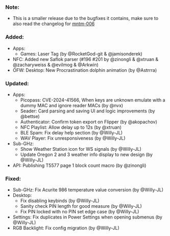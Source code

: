 ### Note:

- This is a smaller release due to the bugfixes it contains, make sure to also read the changelog
  for [mntm-006](https://github.com/Next-Flip/Momentum-Firmware/releases/tag/mntm-006)

### Added:

- Apps:
    - Games: Laser Tag (by @RocketGod-git & @jamisonderek)
- NFC: Added new Saflok parser (#196 #201 by @zinongli & @xtruan & @zacharyweiss & @evilmog & @Arkwin)
- OFW: Desktop: New Procrastination dolphin animation (by @Astrrra)

### Updated:

- Apps:
    - Picopass: CVE-2024-41566, When keys are unknown emulate with a dummy MAC and ignore reader MACs (by @nvx)
    - Seader: Card parsing and saving UI and logic improvements (by @bettse)
    - Authenticator: Confirm token export on Flipper (by @akopachov)
    - NFC Playlist: Allow delay up to 12s (by @xtruan)
    - BLE Spam: Fix delay help section (by @Willy-JL)
    - WAV Player: Fix unresponsiveness (by @Willy-JL)
- Sub-GHz:
    - Show Weather Station icon for WS signals (by @Willy-JL)
    - Update Oregon 2 and 3 weather info display to new design (by @Willy-JL)
- API: Publishing T5577 page 1 block count macro (by @zinongli)

### Fixed:

- Sub-GHz: Fix Acurite 986 temperature value conversion (by @Willy-JL)
- Desktop:
    - Fix disabling keybinds (by @Willy-JL)
    - Sanity check PIN length for good measure (by @Willy-JL)
    - Fix PIN locked with no PIN set edge case (by @Willy-JL)
- Settings: Fix duplicates in Power Settings when opening submenus (by @Willy-JL)
- RGB Backlight: Fix config migration (by @Willy-JL)
